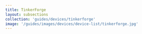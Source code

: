 ```yaml
---
title: TinkerForge
layout: subsections
collection: 'guides/devices/tinkerforge'
image: '/guides/images/devices/device-list/tinkerforge.jpg'
---
```

